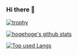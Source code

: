### Hi there 👋

[![trophy](https://github-profile-trophy.vercel.app/?username=Sowiriro)](https://github.com/ryo-ma/github-profile-trophy)



<!-- リポジトリステータス -->
[![hogehoge's github stats](https://github-readme-stats.vercel.app/api?username=Sowiriro&hide=contribs&count_private=true&show_icons=true&theme=tokyonight)](https://github.com/Sowiriro/)

<!-- ソースコード統計 -->
[![Top used Langs](https://github-readme-stats.vercel.app/api/top-langs/?username=Sowiriro&layout=compact&theme=tokyonight)](https://github.com/Sowiriro/)


<!--
**Sowiriro/Sowiriro** is a ✨ _special_ ✨ repository because its `README.md` (this file) appears on your GitHub profile.

Here are some ideas to get you started:

- 🔭 I’m currently working on ...
- 🌱 I’m currently learning ...
- 👯 I’m looking to collaborate on ...
- 🤔 I’m looking for help with ...
- 💬 Ask me about ...
- 📫 How to reach me: ...
- 😄 Pronouns: ...
- ⚡ Fun fact: ...
-->
